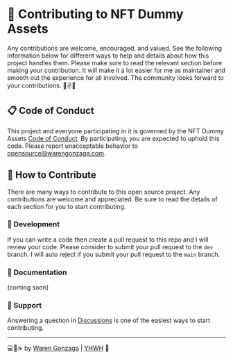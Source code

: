 # 🎯 Contributing to NFT Dummy Assets

Any contributions are welcome, encouraged, and valued. See the following information below for different ways to help and details about how this project handles them. Please make sure to read the relevant section before making your contribution. It will make it a lot easier for me as maintainer and smooth out the experience for all involved. The community looks forward to your contributions. 🎉✌✨

## 📋 Code of Conduct

This project and everyone participating in it is governed by the NFT Dummy Assets [Code of Conduct](https://github.com/warengonzaga/nft-dummy-assets/blob/master/CODE_OF_CONDUCT.md). By participating, you are expected to uphold this code. Please report unacceptable behavior to <opensource@warengonzaga.com>.

## 💖 How to Contribute

There are many ways to contribute to this open source project. Any contributions are welcome and appreciated. Be sure to read the details of each section for you to start contributing.

### 🧬 Development

If you can write a code then create a pull request to this repo and I will review your code. Please consider to submit your pull request to the ```dev``` branch. I will auto reject if you submit your pull request to the ```main``` branch.

### 📖 Documentation

(coming soon)

### 🧰 Support

Answering a question in [Discussions](https://github.com/warengonzaga/nft-dummy-assets/discussions) is one of the easiest ways to start contributing.

---

💻💖☕ by [Waren Gonzaga](https://warengonzaga.com) | [YHWH](https://youtu.be/HHrxS4diLew?t=44) 🙏
